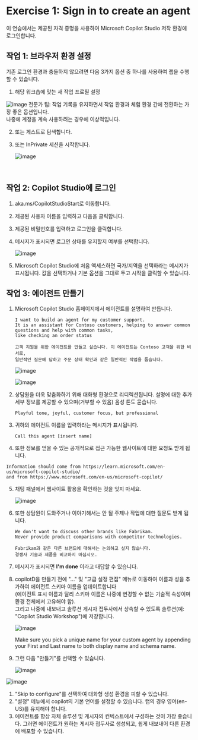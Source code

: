 # Exercise 1: Sign in to create an agent


이 연습에서는 제공된 자격 증명을 사용하여 Microsoft Copilot Studio 저작 환경에 로그인합니다.

## 작업 1: 브라우저 환경 설정

기존 로그인 환경과 충돌하지 않으려면 다음 3가지 옵션 중 하나를 사용하여 랩을 수행할 수 있습니다.

1. 해당 워크숍에 맞는 새 작업 프로필 설정

![image](https://github.com/user-attachments/assets/ed06e451-863a-4376-a87c-4364ba60ea35) 
전문가 팁: 작업 기록을 유지하면서 작업 환경과 체험 환경 간에 전환하는 가장 좋은 옵션입니다. </br>
나중에 계정을 계속 사용하려는 경우에 이상적입니다.

2. 또는 게스트로 탐색합니다.

3. 또는 InPrivate 세션을 시작합니다.

   ![image](https://github.com/user-attachments/assets/8db35820-cabb-47f7-927f-3945959a5c07)

 

 
## 작업 2: Copilot Studio에 로그인

1. aka.ms/CopilotStudioStart로 이동합니다.

2. 제공된 사용자 이름을 입력하고 다음을 클릭합니다.

3. 제공된 비밀번호를 입력하고 로그인을 클릭합니다.

4. 메시지가 표시되면 로그인 상태를 유지할지 여부를 선택합니다.

   ![image](https://github.com/user-attachments/assets/a0d0f725-6af2-4db6-9530-43c3a75653b7)

5. Microsoft Copilot Studio에 처음 액세스하면 국가/지역을 선택하라는 메시지가 표시됩니다. 값을 선택하거나 기본 옵션을 그대로 두고 시작을 클릭할 수 있습니다.


## 작업 3: 에이전트 만들기

1. Microsoft Copilot Studio 홈페이지에서 에이전트를 설명하여 만듭니다.

    ```
   I want to build an agent for my customer support. 
   It is an assistant for Contoso customers, helping to answer common questions and help with common tasks,
   like checking an order status
   ```
   ```
   고객 지원을 위한 에이전트를 만들고 싶습니다. 이 에이전트는 Contoso 고객을 위한 비서로,
   일반적인 질문에 답하고 주문 상태 확인과 같은 일반적인 작업을 돕습니다.
   ```
    ![image](https://github.com/user-attachments/assets/587163d7-75a6-4855-bdec-a141137f89b4)

    ![image](https://github.com/user-attachments/assets/7545d08d-e993-4ed7-9a87-11d60cce690b)



1. 상담원을 더욱 맞춤화하기 위해 대화형 환경으로 리디렉션됩니다. 설명에 대한 추가 세부 정보를 제공할 수 있으며(거부할 수 있음) 음성 톤도 묻습니다.

   ```
   Playful tone, joyful, customer focus, but professional
   ```

2. 귀하의 에이전트 이름을 입력하라는 메시지가 표시됩니다.

   ```
   Call this agent [insert name]
   ```

3. 또한 정보를 얻을 수 있는 공개적으로 접근 가능한 웹사이트에 대한 요청도 받게 됩니다.

  ```
  Information should come from https://learn.microsoft.com/en-us/microsoft-copilot-studio/ 
  and from https://www.microsoft.com/en-us/microsoft-copilot/
  ```

5. 채팅 패널에서 웹사이트 활용을 확인하는 것을 잊지 마세요.

   ![image](https://github.com/user-attachments/assets/5ae39873-d304-46ab-a692-3c01aec7f091)



6. 또한 상담원이 도와주거나 이야기해서는 안 될 주제나 작업에 대한 질문도 받게 됩니다.

   ```
   We don't want to discuss other brands like Fabrikam.
   Never provide product comparisons with competitor technologies.
   ```
   
   ```
   Fabrikam과 같은 다른 브랜드에 대해서는 논의하고 싶지 않습니다.
   경쟁사 기술과 제품을 비교하지 마십시오.
   ```

7. 메시지가 표시되면 **I'm done** 이라고 대답할 수 있습니다.

8. copilotD을 만들기 전에 "..." 및 "고급 설정 편집" 메뉴로 이동하여 이름과 성을 추가하여 에이전트 스키마 이름을 업데이트합니다</br>
   (에이전트 표시 이름과 달리 스키마 이름은 나중에 변경할 수 없는 기술적 속성이며 환경 전체에서 고유해야 함).</br>
   그리고 나중에 내보내고 솔루션 게시자 접두사에서 상속할 수 있도록 솔루션(예: "Copilot Studio Workshop")에 저장합니다.


   ![image](https://github.com/user-attachments/assets/23b0bfa7-bbb1-4330-8861-5732b0da17d2)

   Make sure you pick a unique name for your custom agent by appending your First and Last name to both display name and schema name.

9. 그런 다음 "만들기"를 선택할 수 있습니다.

    ![image](https://github.com/user-attachments/assets/872f5a26-bbe9-43bc-bde2-8f71fcde1b95)

![image](https://github.com/user-attachments/assets/2c3d0c7a-3dbf-4172-a84d-d92ede3144fe)

1. "Skip to configure"를 선택하여 대화형 생성 환경을 피할 수 있습니다.
2. "설정" 메뉴에서 copilot의 기본 언어를 설정할 수 있습니다. 랩의 경우 영어(en-US)를 유지해야 합니다.
3. 에이전트를 항상 자체 솔루션 및 게시자의 컨텍스트에서 구성하는 것이 가장 좋습니다. 그러면 에이전트가 원하는 게시자 접두사로 생성되고, 쉽게 내보내어 다른 환경에 배포할 수 있습니다.











